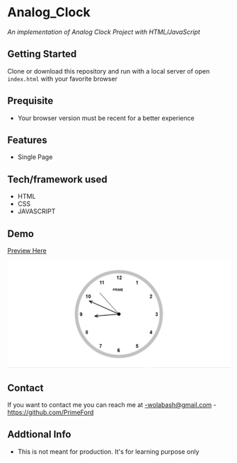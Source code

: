 # Analog_Clock

_An implementation of Analog Clock Project with HTML/JavaScript_

## Getting Started

Clone or download this repository and run with a local server of open `index.html` with your favorite browser

## Prequisite

- Your browser version must be recent for a better experience

## Features

- Single Page

## Tech/framework used

- HTML
- CSS
- JAVASCRIPT

## Demo

[Preview Here](https://prismatic-klepon-a7e340.netlify.app)

![screenshot](./media/snip.png)

## Contact

If you want to contact me you can reach me at
-wolabash@gmail.com -https://github.com/PrimeFord

## Addtional Info

- This is not meant for production. It's for learning purpose only
